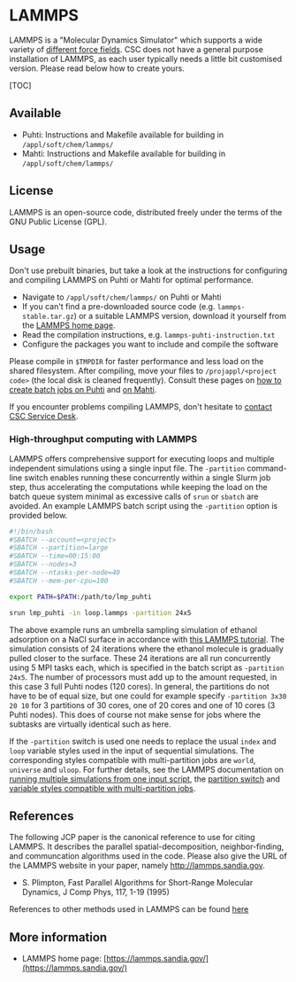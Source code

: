 # LAMMPS

LAMMPS is a "Molecular Dynamics Simulator" which supports a wide variety of [different force
fields](https://lammps.sandia.gov/doc/Intro_features.html#interatomic-potentials-force-fields).
CSC does not have a general purpose installation of LAMMPS, as each user typically needs a
little bit customised version. Please read below how to create yours.

[TOC]

## Available

- Puhti: Instructions and Makefile available for building in `/appl/soft/chem/lammps/`
- Mahti: Instructions and Makefile available for building in `/appl/soft/chem/lammps/`

## License

LAMMPS is an open-source code, distributed freely under the terms of the GNU Public License (GPL).

## Usage

Don't use prebuilt binaries, but take a look at the instructions for configuring and compiling
LAMMPS on Puhti or Mahti for optimal performance.

- Navigate to `/appl/soft/chem/lammps/` on Puhti or Mahti
- If you can't find a pre-downloaded source code (e.g. `lammps-stable.tar.gz`) or a suitable LAMMPS
  version, download it yourself from the [LAMMPS home page](https://lammps.sandia.gov/download.html).
- Read the compilation instructions, e.g. `lammps-puhti-instruction.txt`
- Configure the packages you want to include and compile the software

Please compile in `$TMPDIR` for faster performance and less load on the shared filesystem. After
compiling, move your files to `/projappl/<project code>` (the local disk is cleaned frequently).
Consult these pages on [how to create batch jobs on
Puhti](../computing/running/creating-job-scripts-puhti.md) and [on
Mahti](../computing/running/creating-job-scripts-mahti.md).

If you encounter problems compiling LAMMPS, don't hesitate to [contact CSC Service
Desk](../support/contact.md).

### High-throughput computing with LAMMPS

LAMMPS offers comprehensive support for executing loops and multiple independent simulations using a
single input file. The `-partition` command-line switch enables running these concurrently within a
single Slurm job step, thus accelerating the computations while keeping the load on the batch queue
system minimal as excessive calls of `srun` or `sbatch` are avoided. An example LAMMPS batch script
using the `-partition` option is provided below.

```bash
#!/bin/bash
#SBATCH --account=<project>
#SBATCH --partition=large
#SBATCH --time=00:15:00
#SBATCH --nodes=3
#SBATCH --ntasks-per-node=40
#SBATCH --mem-per-cpu=100

export PATH=$PATH:/path/to/lmp_puhti

srun lmp_puhti -in loop.lammps -partition 24x5
```

The above example runs an umbrella sampling simulation of ethanol adsorption on a NaCl surface in
accordance with [this LAMMPS tutorial](https://lammpstutorials.github.io/tutorials/tutorial06.html).
The simulation consists of 24 iterations where the ethanol molecule is gradually pulled closer to
the surface. These 24 iterations are all run concurrently using 5 MPI tasks each, which is specified
in the batch script as `-partition 24x5`. The number of processors must add up to the amount
requested, in this case 3 full Puhti nodes (120 cores). In general, the partitions do not have
to be of equal size, but one could for example specify `-partition 3x30 20 10` for 3 partitions of
30 cores, one of 20 cores and one of 10 cores (3 Puhti nodes). This does of course not make
sense for jobs where the subtasks are virtually identical such as here.

If the `-partition` switch is used one needs to replace the usual `index` and `loop` variable styles
used in the input of sequential simulations. The corresponding styles compatible with multi-partition
jobs are `world`, `universe` and `uloop`. For further details, see the LAMMPS documentation on
[running multiple simulations from one input script](https://docs.lammps.org/Howto_multiple.html),
the [partition switch](https://docs.lammps.org/Run_options.html#partition) and [variable styles
compatible with multi-partition jobs](https://docs.lammps.org/variable.html).

## References

The following JCP paper is the canonical reference to use for citing LAMMPS.
It describes the parallel spatial-decomposition, neighbor-finding, and communcation 
algorithms used in the code. Please also give the URL of the LAMMPS website in your paper, namely
http://lammps.sandia.gov.

- S. Plimpton, Fast Parallel Algorithms for Short-Range Molecular Dynamics, J Comp Phys, 117, 1-19
  (1995)

References to other methods used in LAMMPS can be found [here](https://lammps.sandia.gov/cite.html)

## More information

- LAMMPS home page: [https://lammps.sandia.gov/](https://lammps.sandia.gov/)
